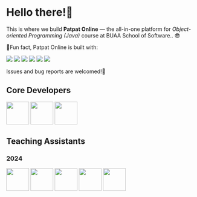 # Hello there!👋

This is where we build **Patpat Online** &mdash; the all-in-one platform for _Object-oriented Programming (Java)_ course at BUAA School of Software.. 😎

🎈Fun fact, Patpat Online is built with:

[![](https://img.shields.io/badge/Spring_Boot-6DB33F?style=for-the-badge&logo=spring-boot&logoColor=white)](https://docs.spring.io/spring-boot/)
[![](https://img.shields.io/badge/Vue%20js-35495E?style=for-the-badge&logo=vuedotjs&logoColor=4FC08D)](https://vuejs.org/)
[![](https://img.shields.io/badge/MySQL-005C84?style=for-the-badge&logo=mysql&logoColor=white)](https://www.mysql.com/)
[![](https://img.shields.io/badge/rabbitmq-%23FF6600.svg?&style=for-the-badge&logo=rabbitmq&logoColor=white)](https://www.rabbitmq.com/)
[![](https://img.shields.io/badge/K3S-FFC61C?style=for-the-badge&logo=k3s&logoColor=black)](https://docs.k3s.io/)
[![](https://img.shields.io/badge/Docker-2CA5E0?style=for-the-badge&logo=docker&logoColor=white)](https://www.docker.com/)

Issues and bug reports are welcomed!🐛

## Core Developers

[<img src="https://github.com/Lord-Turmoil.png" width="60px;"/>](https://github.com/Lord-Turmoil)
[<img src="https://github.com/Pan-Pan-Pan.png" width="60px;"/>](https://github.com/Pan-Pan-Pan)
[<img src="https://github.com/aamofe.png" width="60px;"/>](https://github.com/aamofe)

## Teaching Assistants

### 2024

[<img src="https://github.com/1mujue.png" width="60px;"/>](https://github.com/1mujue)
[<img src="https://github.com/gitDebuger.png" width="60px;"/>](https://github.com/gitDebuger)
[<img src="https://github.com/SpriteWithoutIce.png" width="60px;"/>](https://github.com/SpriteWithoutIce)
[<img src="https://github.com/sandwich-biscuit.png" width="60px;"/>](https://github.com/sandwich-biscuit)
[<img src="https://github.com/22373448.png" width="60px;"/>](https://github.com/22373448)
